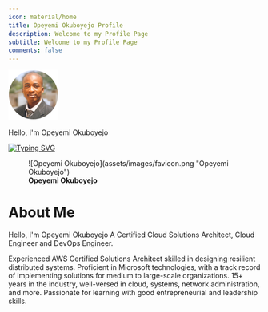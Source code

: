```yaml
---
icon: material/home
title: Opeyemi Okuboyejo Profile
description: Welcome to my Profile Page
subtitle: Welcome to my Profile Page
comments: false
---
```


![Opeyemi Okuboyejo Pix](assets/images/favicon.png "Opeyemi Okuboyejo")

Hello, I'm Opeyemi Okuboyejo 
 
[![Typing SVG](https://readme-typing-svg.demolab.com?font=roboto&size=20&duration=2000&pause=500&width=435&lines=A+DevOps+Engineer;A+Cloud+Engineer;A+Certified+Solutions+Architect;A+Systems+Administrator)](https://opeyemitech.pro)

<figure markdown="1">
![Opeyemi Okuboyejo](assets/images/favicon.png "Opeyemi Okuboyejo")
<figcaption><strong>Opeyemi Okuboyejo</strong></figcaption>
</figure>

# About Me

Hello, I'm Opeyemi Okuboyejo
A Certified Cloud Solutions Architect, Cloud Engineer and DevOps Engineer.

Experienced AWS Certified Solutions Architect skilled in designing resilient distributed systems. Proficient in Microsoft technologies, with a track record of implementing solutions for medium to large-scale organizations. 15+ years in the industry, well-versed in cloud, systems, network administration, and more. Passionate for learning with good entrepreneurial and leadership skills.


